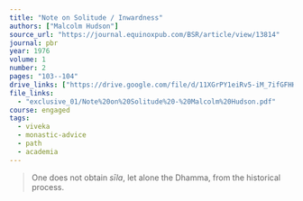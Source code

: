 ```yaml
---
title: "Note on Solitude / Inwardness"
authors: ["Malcolm Hudson"]
source_url: "https://journal.equinoxpub.com/BSR/article/view/13814"
journal: pbr
year: 1976
volume: 1
number: 2
pages: "103--104"
drive_links: ["https://drive.google.com/file/d/11XGrPY1eiRv5-iM_7ifGFHHefsX6c8mk/view?usp=drivesdk"]
file_links:
  - "exclusive_01/Note%20on%20Solitude%20-%20Malcolm%20Hudson.pdf"
course: engaged
tags:
  - viveka
  - monastic-advice
  - path
  - academia
---
```


> One does not obtain *sīla*, let alone the Dhamma, from the historical process.

